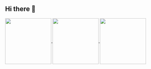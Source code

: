 ## Hi there 👋

<a href="https://github.com/TuanKietTran">
  <img align="center" height=150 src="https://github-readme-stats.vercel.app/api/top-langs/?username=TuanKietTran&layout=compact&theme=transparent&&size_weight=0.1&count_weight=0.9&hide=ipynb" />
</a>
<a href="https://github.com/TuanKietTran">
  <img align="center" height=150 src="https://github-readme-stats.vercel.app/api?username=TuanKietTran&show_icons=true&theme=transparent&hide_title&hide=stars" />
</a>
<a href="https://github.com/TuanKietTran">
  <img align="center" height=150 src="https://i.pinimg.com/736x/8a/7a/6f/8a7a6f5a478454ade0e59dd01611fe14.jpg"  />
</a>
